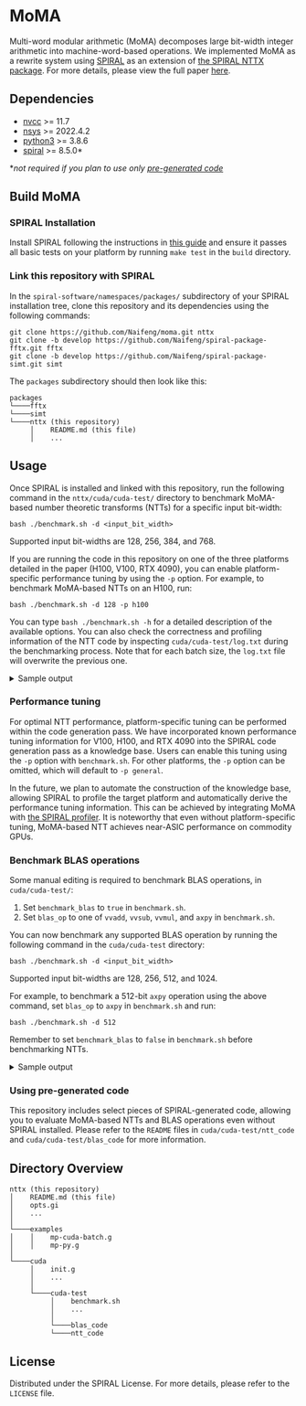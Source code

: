 # MoMA

Multi-word modular arithmetic (MoMA) decomposes large bit-width integer arithmetic into machine-word-based operations. We implemented MoMA as a rewrite system using [SPIRAL](https://spiral.net/) as an extension of [the SPIRAL NTTX package](https://www.spiral.net/software/nttx.html). For more details, please view the full paper [here](https://arxiv.org/pdf/2501.07535).

Dependencies
------------

- [nvcc](https://docs.nvidia.com/cuda/cuda-compiler-driver-nvcc/) >= 11.7
- [nsys](https://developer.nvidia.com/nsight-systems) >= 2022.4.2
- [python3](https://www.python.org/about/) >= 3.8.6
- [spiral](https://www.spiral.net/) >= 8.5.0*

\**not required if you plan to use only [pre-generated code](#using-pre-generated-code)*

Build MoMA
------------

### SPIRAL Installation

Install SPIRAL following the instructions in [this guide](https://github.com/spiral-software/spiral-software) and ensure it passes all basic tests on your platform by running `make test` in the `build` directory.

### Link this repository with SPIRAL

In the `spiral-software/namespaces/packages/` subdirectory of your SPIRAL installation tree, clone this repository and its dependencies using the following commands:
```
git clone https://github.com/Naifeng/moma.git nttx
git clone -b develop https://github.com/Naifeng/spiral-package-fftx.git fftx
git clone -b develop https://github.com/Naifeng/spiral-package-simt.git simt
```

The `packages` subdirectory should then look like this:
```
packages
└────fftx
└────simt
└────nttx (this repository)
     │    README.md (this file)
     │    ...
```

Usage
-------

Once SPIRAL is installed and linked with this repository, run the following command in the `nttx/cuda/cuda-test/` directory to benchmark MoMA-based number theoretic transforms (NTTs) for a specific input bit-width:
```
bash ./benchmark.sh -d <input_bit_width>
```
Supported input bit-widths are 128, 256, 384, and 768.

If you are running the code in this repository on one of the three platforms detailed in the paper (H100, V100, RTX 4090), you can enable platform-specific performance tuning by using the `-p` option. For example, to benchmark MoMA-based NTTs on an H100, run:
```
bash ./benchmark.sh -d 128 -p h100
```

You can type `bash ./benchmark.sh -h` for a detailed description of the available options. You can also check the correctness and profiling information of the NTT code by inspecting `cuda/cuda-test/log.txt` during the benchmarking process. Note that for each batch size, the `log.txt` file will overwrite the previous one. 

<details>
  <summary>Sample output</summary>
  <ol>
     The output will be displayed in the terminal window after the benchmark script finishes running. The following is a sample output obtained on an H100 by running the command above:
     <pre>
     ================================================================================
     Results
     ================================================================================
     NTT size [log2]     Runtime per butterfly [ns]    Runtime per NTT [ns]          
     8                   0.010                         11                            
     9                   0.011                         25                            
     10                  0.012                         60                            
     11                  0.023                         256                           
     12                  0.015                         372                           
     13                  0.017                         880                           
     14                  0.014                         1623                          
     15                  0.013                         3220                          
     16                  0.013                         6806                          
     17                  0.013                         14645                         
     18                  0.014                         31897                         
     19                  0.014                         68754                         
     20                  0.015                         155018                        
     21                  0.015                         324608                        
     22                  0.014                         663467                       
</pre>
  </ol>
</details>


### Performance tuning

For optimal NTT performance, platform-specific tuning can be performed within the code generation pass. We have incorporated known performance tuning information for V100, H100, and RTX 4090 into the SPIRAL code generation pass as a knowledge base. Users can enable this tuning using the `-p` option with `benchmark.sh`. For other platforms, the `-p` option can be omitted, which will default to `-p general`.

In the future, we plan to automate the construction of the knowledge base, allowing SPIRAL to profile the target platform and automatically derive the performance tuning information. This can be achieved by integrating MoMA with [the SPIRAL profiler](https://spiral-software.github.io/spiral-software/profiler/index.html). It is noteworthy that even without platform-specific tuning, MoMA-based NTT achieves near-ASIC performance on commodity GPUs.

### Benchmark BLAS operations

Some manual editing is required to benchmark BLAS operations, in `cuda/cuda-test/`:

1. Set `benchmark_blas` to `true` in `benchmark.sh`.
2. Set `blas_op` to one of `vvadd`, `vvsub`, `vvmul`, and `axpy` in `benchmark.sh`.

You can now benchmark any supported BLAS operation by running the following command in the `cuda/cuda-test` directory:
```
bash ./benchmark.sh -d <input_bit_width>
```
Supported input bit-widths are 128, 256, 512, and 1024.

For example, to benchmark a 512-bit `axpy` operation using the above command, set `blas_op` to `axpy` in `benchmark.sh` and run:
```
bash ./benchmark.sh -d 512
```
Remember to set `benchmark_blas` to `false` in `benchmark.sh` before benchmarking NTTs.

<details>
  <summary>Sample output</summary>
  <ol>
     The sample output on a V100 is as follows:
     <pre>
     ================================================================================
     Results
     ================================================================================
     Vector size [log2]  Runtime per element [ns]      Runtime per operation [ns]    
     8                   0.805                         206                           
</pre>
  </ol>
</details>

### Using pre-generated code

This repository includes select pieces of SPIRAL-generated code, allowing you to evaluate MoMA-based NTTs and BLAS operations even without SPIRAL installed. Please refer to the `README` files in `cuda/cuda-test/ntt_code` and `cuda/cuda-test/blas_code` for more information.

Directory Overview
---------

```
nttx (this repository)
│    README.md (this file)
│    opts.gi    
│    ...
│
└────examples
│    │    mp-cuda-batch.g
│    │    mp-py.g
│ 
└────cuda
     │    init.g
     │    ...
     │
     └────cuda-test
          │    benchmark.sh
          │    ...
          │ 
          └────blas_code
          └────ntt_code
```

License
---------

Distributed under the SPIRAL License. For more details, please refer to the `LICENSE` file.